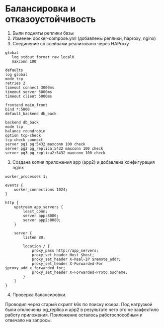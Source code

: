 # Балансировка и отказоустойчивость

1. Были подняты реплики базы
2. Изменен docker-compose.yml (добавлены реплики, haproxy, nginx)
2. Соединение со слейвами реализовано через HAProxy
```
global
   log stdout format raw local0
   maxconn 100

defaults
log global
mode tcp
retries 2
timeout connect 3000ms
timeout server 5000ms
timeout client 5000ms

frontend main_front
bind *:5000
default_backend db_back

backend db_back
mode tcp
balance roundrobin
option tcp-check
tcp-check connect
server pg1 pg:5432 maxconn 100 check
server pg2 pg_replica:5432 maxconn 100 check
server pg3 pg_replica2:5432 maxconn 100 check
```

3. Создана копия приложения app (app2) и добавлена конфигурация nginx
```
worker_processes 1;

events {
    worker_connections 1024;
}

http {
    upstream app_servers {
        least_conn;
        server app:8080;
        server app2:8080;
    }

    server {
        listen 80;

        location / {
            proxy_pass http://app_servers;
            proxy_set_header Host $host;
            proxy_set_header X-Real-IP $remote_addr;
            proxy_set_header X-Forwarded-For $proxy_add_x_forwarded_for;
            proxy_set_header X-Forwarded-Proto $scheme;
        }
    }
}
```
4. Проверка балансировки.

Проводил через старый скрипт k6s по поиску юзера. Под нагрузкой были отключены pg_replica и app2 в результате чего это не заафектило работу приложения. Приложение осталось работоспособным и отвечало на запросы.

